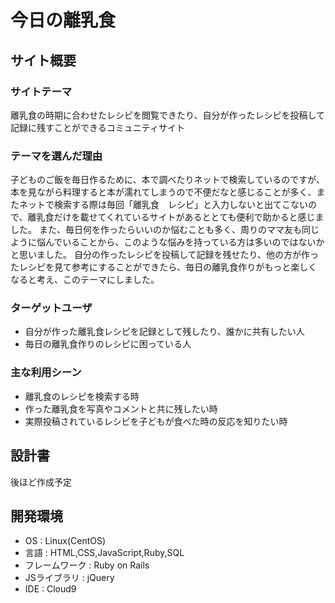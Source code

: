 # 今日の離乳食

## サイト概要

### サイトテーマ

離乳食の時期に合わせたレシピを閲覧できたり、自分が作ったレシピを投稿して記録に残すことができるコミュニティサイト

### テーマを選んだ理由

子どものご飯を毎日作るために、本で調べたりネットで検索しているのですが、本を見ながら料理すると本が濡れてしまうので不便だなと感じることが多く、またネットで検索する際は毎回「離乳食　レシピ」と入力しないと出てこないので、離乳食だけを載せてくれているサイトがあるととても便利で助かると感じました。
また、毎日何を作ったらいいのか悩むことも多く、周りのママ友も同じように悩んでいることから、このような悩みを持っている方は多いのではないかと思いました。
自分の作ったレシピを投稿して記録を残せたり、他の方が作ったレシピを見て参考にすることができたら、毎日の離乳食作りがもっと楽しくなると考え、このテーマにしました。

### ターゲットユーザ

 - 自分が作った離乳食レシピを記録として残したり、誰かに共有したい人
 - 毎日の離乳食作りのレシピに困っている人

### 主な利用シーン

 - 離乳食のレシピを検索する時
 - 作った離乳食を写真やコメントと共に残したい時
 - 実際投稿されているレシピを子どもが食べた時の反応を知りたい時

## 設計書

後ほど作成予定

## 開発環境

 - OS : Linux(CentOS)
 - 言語 : HTML,CSS,JavaScript,Ruby,SQL
 - フレームワーク : Ruby on Rails
 - JSライブラリ : jQuery
 - IDE : Cloud9
